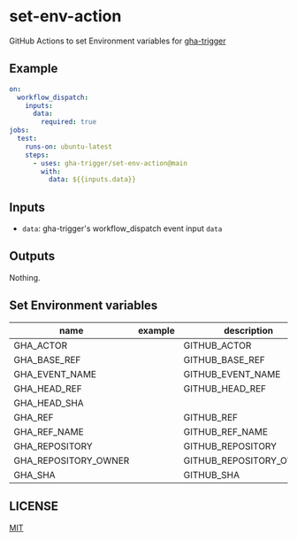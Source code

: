 # set-env-action

GitHub Actions to set Environment variables for [gha-trigger](https://github.com/gha-trigger/gha-trigger)

## Example

```yaml
on:
  workflow_dispatch:
    inputs:
      data:
        required: true
jobs:
  test:
    runs-on: ubuntu-latest
    steps:
      - uses: gha-trigger/set-env-action@main
        with:
          data: ${{inputs.data}}
```

## Inputs

- `data`: gha-trigger's workflow_dispatch event input `data`

## Outputs

Nothing.

## Set Environment variables

name | example | description
--- | --- | ---
GHA_ACTOR | | GITHUB_ACTOR
GHA_BASE_REF | | GITHUB_BASE_REF
GHA_EVENT_NAME | | GITHUB_EVENT_NAME
GHA_HEAD_REF | | GITHUB_HEAD_REF
GHA_HEAD_SHA | | 
GHA_REF | | GITHUB_REF
GHA_REF_NAME | | GITHUB_REF_NAME
GHA_REPOSITORY | | GITHUB_REPOSITORY
GHA_REPOSITORY_OWNER | | GITHUB_REPOSITORY_OWNER
GHA_SHA | | GITHUB_SHA

## LICENSE

[MIT](LICENSE)
